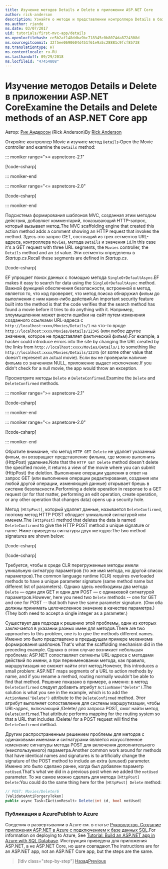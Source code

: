 ```yaml
---
title: Изучение методов Details и Delete в приложении ASP.NET Core
author: rick-anderson
description: Узнайте о методе и представлении контроллера Details в базовом приложении ASP.NET Core MVC.
ms.author: riande
ms.date: 03/07/2017
uid: tutorials/first-mvc-app/details
ms.openlocfilehash: ce5b2af148ddba9bc718345c0b8074da8724308d
ms.sourcegitcommit: 32f5ee0690604d451f61e9a5c28881c9fcf85738
ms.translationtype: HT
ms.contentlocale: ru-RU
ms.lasthandoff: 09/29/2018
ms.locfileid: "47454808"
---
```

# <a name="examine-the-details-and-delete-methods-of-an-aspnet-core-app"></a><span data-ttu-id="abb1e-103">Изучение методов Details и Delete в приложении ASP.NET Core</span><span class="sxs-lookup"><span data-stu-id="abb1e-103">Examine the Details and Delete methods of an ASP.NET Core app</span></span>

<span data-ttu-id="abb1e-104">Автор: [Рик Андерсон](https://twitter.com/RickAndMSFT) (Rick Anderson)</span><span class="sxs-lookup"><span data-stu-id="abb1e-104">By [Rick Anderson](https://twitter.com/RickAndMSFT)</span></span>

<span data-ttu-id="abb1e-105">Откройте контроллер Movie и изучите метод `Details`:</span><span class="sxs-lookup"><span data-stu-id="abb1e-105">Open the Movie controller and examine the `Details` method:</span></span>

::: moniker range=">= aspnetcore-2.1"

[!code-csharp[](start-mvc/sample/MvcMovie21/Controllers/MoviesController.cs?name=snippet_details)]

::: moniker-end

::: moniker range="<= aspnetcore-2.0"

[!code-csharp[](start-mvc/sample/MvcMovie/Controllers/MoviesController.cs?name=snippet_details)]

::: moniker-end

<span data-ttu-id="abb1e-106">Подсистема формирования шаблонов MVC, созданная этим методом действия, добавляет комментарий, показывающий HTTP-запрос, который вызывает метод.</span><span class="sxs-lookup"><span data-stu-id="abb1e-106">The MVC scaffolding engine that created this action method adds a comment showing an HTTP request that invokes the method.</span></span> <span data-ttu-id="abb1e-107">Здесь это запрос GET, состоящий из трех сегментов URL-адреса, контроллера `Movies`, метода `Details` и значения `id`.</span><span class="sxs-lookup"><span data-stu-id="abb1e-107">In this case it's a GET request with three URL segments, the `Movies` controller, the `Details` method and an `id` value.</span></span> <span data-ttu-id="abb1e-108">Эти сегменты определены в *Startup.cs*.</span><span class="sxs-lookup"><span data-stu-id="abb1e-108">Recall these segments are defined in *Startup.cs*.</span></span>

[!code-csharp[](start-mvc/sample/MvcMovie/Startup.cs?highlight=5&name=snippet_1)]

<span data-ttu-id="abb1e-109">EF упрощает поиск данных с помощью метода `SingleOrDefaultAsync`.</span><span class="sxs-lookup"><span data-stu-id="abb1e-109">EF makes it easy to search for data using the `SingleOrDefaultAsync` method.</span></span> <span data-ttu-id="abb1e-110">Важной функцией обеспечения безопасности, встроенной в метод, является то, что код проверяет, что метод поиска обнаружил фильм до выполнения с ним каких-либо действий.</span><span class="sxs-lookup"><span data-stu-id="abb1e-110">An important security feature built into the method is that the code verifies that the search method has found a movie before it tries to do anything with it.</span></span> <span data-ttu-id="abb1e-111">Например, злоумышленник может внести ошибки на сайт путем изменения созданного ссылками URL-адреса с `http://localhost:xxxx/Movies/Details/1` на что-то вроде `http://localhost:xxxx/Movies/Details/12345` (или любое другое значение, которое не представляет фактический фильм).</span><span class="sxs-lookup"><span data-stu-id="abb1e-111">For example, a hacker could introduce errors into the site by changing the URL created by the links from `http://localhost:xxxx/Movies/Details/1` to something like  `http://localhost:xxxx/Movies/Details/12345` (or some other value that doesn't represent an actual movie).</span></span> <span data-ttu-id="abb1e-112">Если вы не проверили наличие фильма со значением NULL, приложение выдаст исключение.</span><span class="sxs-lookup"><span data-stu-id="abb1e-112">If you didn't check for a null movie, the app would throw an exception.</span></span>

<span data-ttu-id="abb1e-113">Просмотрите методы `Delete` и `DeleteConfirmed`.</span><span class="sxs-lookup"><span data-stu-id="abb1e-113">Examine the `Delete` and `DeleteConfirmed` methods.</span></span>

::: moniker range=">= aspnetcore-2.1"

[!code-csharp[](start-mvc/sample/MvcMovie21/Controllers/MoviesController.cs?name=snippet_delete)]

::: moniker-end

::: moniker range="<= aspnetcore-2.0"

[!code-csharp[](start-mvc/sample/MvcMovie/Controllers/MoviesController.cs?name=snippet_delete)]

::: moniker-end

<span data-ttu-id="abb1e-114">Обратите внимание, что метод `HTTP GET Delete` не удаляет указанный фильм, он возвращает представление фильма, где можно выполнить (HttpPost) удаление.</span><span class="sxs-lookup"><span data-stu-id="abb1e-114">Note that the `HTTP GET Delete` method doesn't delete the specified movie, it returns a view of the movie where you can submit (HttpPost) the deletion.</span></span> <span data-ttu-id="abb1e-115">Выполнение операции удаления в ответ на запрос GET (или выполнение операции редактирования, создания или любой другой операции, изменяющей данные) открывает брешь в системе безопасности.</span><span class="sxs-lookup"><span data-stu-id="abb1e-115">Performing a delete operation in response to a GET request (or for that matter, performing an edit operation, create operation, or any other operation that changes data) opens up a security hole.</span></span>

<span data-ttu-id="abb1e-116">Метод `[HttpPost]`, который удаляет данные, называется `DeleteConfirmed`, поэтому метод HTTP POST обладает уникальной сигнатурой или именем.</span><span class="sxs-lookup"><span data-stu-id="abb1e-116">The `[HttpPost]` method that deletes the data is named `DeleteConfirmed` to give the HTTP POST method a unique signature or name.</span></span> <span data-ttu-id="abb1e-117">Ниже приведены сигнатуры двух методов:</span><span class="sxs-lookup"><span data-stu-id="abb1e-117">The two method signatures are shown below:</span></span>

[!code-csharp[](start-mvc/sample/MvcMovie/Controllers/MoviesController.cs?name=snippet_delete2)]

[!code-csharp[](start-mvc/sample/MvcMovie/Controllers/MoviesController.cs?name=snippet_delete3)]


<span data-ttu-id="abb1e-118">Требуется, чтобы в среде CLR перегруженные методы имели уникальную сигнатуру параметров (то же имя метода, но другой список параметров).</span><span class="sxs-lookup"><span data-stu-id="abb1e-118">The common language runtime (CLR) requires overloaded methods to have a unique parameter signature (same method name but different list of parameters).</span></span> <span data-ttu-id="abb1e-119">Однако здесь необходимы два метода `Delete` — один для GET и один для POST — с одинаковой сигнатурой параметров.</span><span class="sxs-lookup"><span data-stu-id="abb1e-119">However, here you need two `Delete` methods -- one for GET and one for POST -- that both have the same parameter signature.</span></span> <span data-ttu-id="abb1e-120">(Они оба должны принимать целочисленное значение в качестве параметра.)</span><span class="sxs-lookup"><span data-stu-id="abb1e-120">(They both need to accept a single integer as a parameter.)</span></span>

<span data-ttu-id="abb1e-121">Существует два подхода к решению этой проблемы, один из которых заключается в указании разных имен для методов.</span><span class="sxs-lookup"><span data-stu-id="abb1e-121">There are two approaches to this problem, one is to give the methods different names.</span></span> <span data-ttu-id="abb1e-122">Именно это было представлено в предыдущем примере механизма формирования шаблонов.</span><span class="sxs-lookup"><span data-stu-id="abb1e-122">That's what the scaffolding mechanism did in the preceding example.</span></span> <span data-ttu-id="abb1e-123">Однако в этом случае возникает небольшая проблема: ASP.NET сопоставляет сегменты URL-адреса с методами действий по имени, а при переименовании метода, как правило, маршрутизация не сможет найти этот метод.</span><span class="sxs-lookup"><span data-stu-id="abb1e-123">However, this introduces a small problem: ASP.NET maps segments of a URL to action methods by name, and if you rename a method, routing normally wouldn't be able to find that method.</span></span> <span data-ttu-id="abb1e-124">Решение показано в примере, а именно: в метод `DeleteConfirmed` следует добавить атрибут `ActionName("Delete")`.</span><span class="sxs-lookup"><span data-stu-id="abb1e-124">The solution is what you see in the example, which is to add the `ActionName("Delete")` attribute to the `DeleteConfirmed` method.</span></span> <span data-ttu-id="abb1e-125">Этот атрибут выполняет сопоставление для системы маршрутизации, чтобы URL-адрес, включающий /Delete/ для запроса POST, смог найти метод `DeleteConfirmed`.</span><span class="sxs-lookup"><span data-stu-id="abb1e-125">That attribute performs mapping for the routing system so that a URL that includes /Delete/ for a POST request will find the `DeleteConfirmed` method.</span></span>

<span data-ttu-id="abb1e-126">Другим распространенным решением проблемы для методов с одинаковыми именами и сигнатурами является искусственное изменение сигнатуры метода POST для включения дополнительного (неиспользуемого) параметра.</span><span class="sxs-lookup"><span data-stu-id="abb1e-126">Another common work around for methods that have identical names and signatures is to artificially change the signature of the POST method to include an extra (unused) parameter.</span></span> <span data-ttu-id="abb1e-127">Именно это было сделано ранее, когда был добавлен параметр `notUsed`.</span><span class="sxs-lookup"><span data-stu-id="abb1e-127">That's what we did in a previous post when we added the `notUsed` parameter.</span></span> <span data-ttu-id="abb1e-128">То же самое можно сделать для метода `[HttpPost] Delete`:</span><span class="sxs-lookup"><span data-stu-id="abb1e-128">You could do the same thing here for the `[HttpPost] Delete` method:</span></span>

```csharp
// POST: Movies/Delete/6
[ValidateAntiForgeryToken]
public async Task<IActionResult> Delete(int id, bool notUsed)
```

### <a name="publish-to-azure"></a><span data-ttu-id="abb1e-129">Публикация в Azure</span><span class="sxs-lookup"><span data-stu-id="abb1e-129">Publish to Azure</span></span>

<span data-ttu-id="abb1e-130">Сведения о развертывании в Azure см. в статье [Руководство. Создание приложения ASP.NET в Azure с подключением к базе данных SQL](/azure/app-service/app-service-web-tutorial-dotnet-sqldatabase).</span><span class="sxs-lookup"><span data-stu-id="abb1e-130">For information on deploying to Azure, See [Tutorial: Build an ASP.NET app in Azure with SQL Database](/azure/app-service/app-service-web-tutorial-dotnet-sqldatabase).</span></span> <span data-ttu-id="abb1e-131">Инструкция приведена для приложения ASP.NET, а не ASP.NET Core, но шаги совпадают.</span><span class="sxs-lookup"><span data-stu-id="abb1e-131">The instructions are for an ASP.NET app, not an ASP.NET Core app, but the steps are the same.</span></span>

> [!div class="step-by-step"]
> [<span data-ttu-id="abb1e-132">Назад</span><span class="sxs-lookup"><span data-stu-id="abb1e-132">Previous</span></span>](validation.md)
